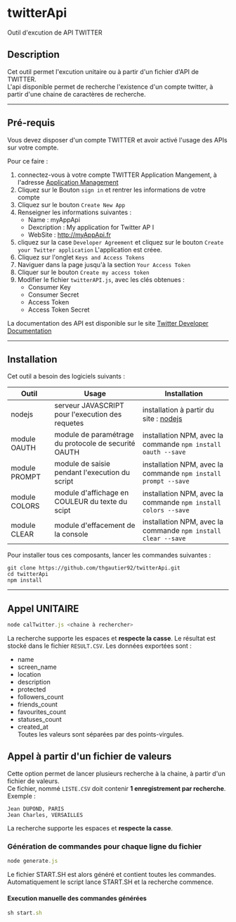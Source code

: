 # twitterApi
Outil d'excution de API TWITTER
## Description
Cet outil permet l'excution unitaire ou à partir d'un fichier d'API de TWITTER.  
L'api disponible permet de recherche l'existence d'un compte twitter, à partir d'une chaine de caractères de recherche.  
* * *
## Pré-requis
Vous devez disposer d'un compte TWITTER et avoir activé l'usage des APIs sur votre compte. 

Pour ce faire : 
1. connectez-vous à votre compte TWITTER Application Mangement, à l'adresse [Application Management](https://apps.twitter.com)
2. Cliquez sur le Bouton `sign in` et rentrer les informations de votre compte
3. Cliquez sur le bouton `Create New App`
4. Renseigner les informations suivantes : 
    * Name : myAppApi
    * Dexcription : My application for Twitter AP I
    * WebSite : http://myAppApi.fr
4. cliquez sur la case `Developer Agreement` et cliquez sur le bouton `Create your Twitter application` 
L'application est créee. 
5. Cliquez sur l'onglet  `Keys and Access Tokens`
6. Naviguer dans la page jusqu'à la section `Your Access Token`
7. Cliquer sur le bouton `Create my access token`
8. Modifier le fichier `twitterAPI.js`, avec les clés obtenues :
    * Consumer Key
    * Consumer Secret
    * Access Token
    * Access Token Secret

La documentation des API est disponible sur le site [Twitter Developer Documentation]( https://dev.twitter.com/rest/public) 
* * *
## Installation
Cet outil a besoin des logiciels suivants : 

| Outil| Usage | Installation |
|------|------|-----|
| nodejs     | serveur JAVASCRIPT pour l'execution des requetes     | installation à partir du site : [nodejs](https://nodejs.org/)    |
| module OAUTH     |  module de paramétrage du protocole de securité OAUTH    | installation NPM, avec la commande `npm install oauth --save`    |
| module PROMPT     | module de saisie pendant l'execution du script     | installation NPM, avec la commande `npm install prompt --save`     |
| module COLORS     | module d'affichage en COULEUR du texte du scipt     | installation NPM, avec la commande `npm install colors --save`    |
| module CLEAR     | module d'effacement de la console     | installation NPM, avec la commande `npm install clear --save`    |

Pour installer tous ces composants, lancer les commandes suivantes  :

```
git clone https://github.com/thgautier92/twitterApi.git 
cd twitterApi
npm install
```

* * *
## Appel UNITAIRE
```javascript
node calTwitter.js <chaine à rechercher>
```
La recherche supporte les espaces et __respecte la casse__.
Le résultat est stocké dans le fichier `RESULT.CSV`. Les données exportées sont : 
* name
* screen_name
* location
* description
* protected
* followers_count
* friends_count
* favourites_count
* statuses_count
* created_at  
Toutes les valeurs sont séparées par des points-virgules.  

## Appel à partir d'un fichier de valeurs
Cette option permet de lancer plusieurs recherche à la chaine, à partir d'un fichier de valeurs.  
Ce fichier, nommé `LISTE.CSV` doit contenir __1 enregistrement par recherche__.  
Exemple : 
````
Jean DUPOND, PARIS
Jean Charles, VERSAILLES
````

La recherche supporte les espaces et __respecte la casse__.

### Génération de commandes pour chaque ligne du fichier 
```javascript
node generate.js
```
Le fichier START.SH est alors généré et contient toutes les commandes.  
Automatiquement le script lance START.SH et la recherche commence.  

#### Execution manuelle des commandes générées
```javascript
sh start.sh
```
